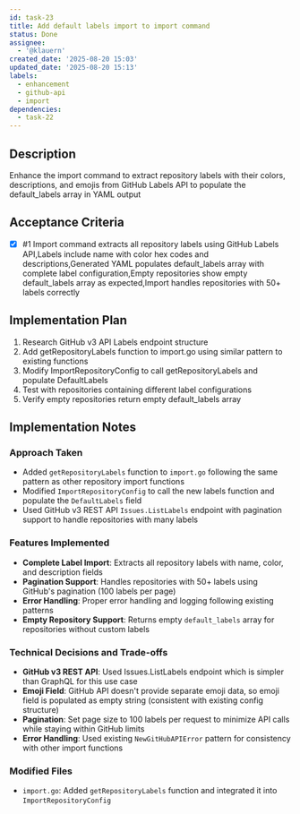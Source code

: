 ```yaml
---
id: task-23
title: Add default labels import to import command
status: Done
assignee:
  - '@klauern'
created_date: '2025-08-20 15:03'
updated_date: '2025-08-20 15:13'
labels:
  - enhancement
  - github-api
  - import
dependencies:
  - task-22
---
```


## Description

Enhance the import command to extract repository labels with their colors, descriptions, and emojis from GitHub Labels API to populate the default_labels array in YAML output

## Acceptance Criteria
<!-- AC:BEGIN -->
- [x] #1 Import command extracts all repository labels using GitHub Labels API,Labels include name with color hex codes and descriptions,Generated YAML populates default_labels array with complete label configuration,Empty repositories show empty default_labels array as expected,Import handles repositories with 50+ labels correctly
<!-- AC:END -->

## Implementation Plan

1. Research GitHub v3 API Labels endpoint structure
2. Add getRepositoryLabels function to import.go using similar pattern to existing functions
3. Modify ImportRepositoryConfig to call getRepositoryLabels and populate DefaultLabels
4. Test with repositories containing different label configurations
5. Verify empty repositories return empty default_labels array

## Implementation Notes

### Approach Taken
- Added `getRepositoryLabels` function to `import.go` following the same pattern as other repository import functions
- Modified `ImportRepositoryConfig` to call the new labels function and populate the `DefaultLabels` field
- Used GitHub v3 REST API `Issues.ListLabels` endpoint with pagination support to handle repositories with many labels

### Features Implemented
- **Complete Label Import**: Extracts all repository labels with name, color, and description fields
- **Pagination Support**: Handles repositories with 50+ labels using GitHub's pagination (100 labels per page)
- **Error Handling**: Proper error handling and logging following existing patterns
- **Empty Repository Support**: Returns empty `default_labels` array for repositories without custom labels

### Technical Decisions and Trade-offs  
- **GitHub v3 REST API**: Used Issues.ListLabels endpoint which is simpler than GraphQL for this use case
- **Emoji Field**: GitHub API doesn't provide separate emoji data, so emoji field is populated as empty string (consistent with existing config structure)
- **Pagination**: Set page size to 100 labels per request to minimize API calls while staying within GitHub limits
- **Error Handling**: Used existing `NewGitHubAPIError` pattern for consistency with other import functions

### Modified Files
- `import.go`: Added `getRepositoryLabels` function and integrated it into `ImportRepositoryConfig`
